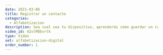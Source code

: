 ```yaml
---
date: 2021-03-06
title: Registrar un contacto
categories:
  - Alfabetizacion
description: Sea cual sea tu dispositivo, aprenderás cómo guardar un contacto nuevo para poder llamar o mensajear después.
video_id: 42vlM8bvrtk
type: Video
set: alfabetizacion-digital
order_number: 1
---
```

